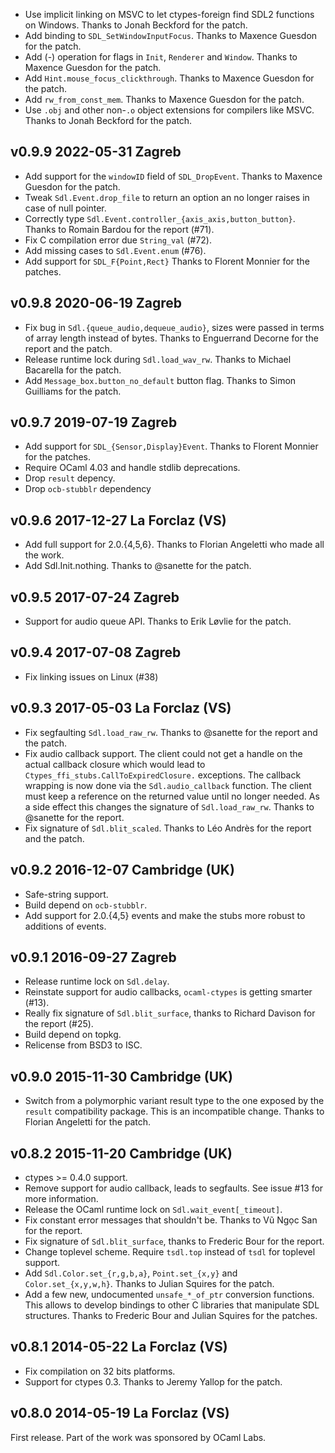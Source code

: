 
- Use implicit linking on MSVC to let ctypes-foreign find SDL2
  functions on Windows. Thanks to Jonah Beckford for the patch.
- Add binding to `SDL_SetWindowInputFocus`.
  Thanks to Maxence Guesdon for the patch.
- Add (-) operation for flags in `Init`, `Renderer` and `Window`.
  Thanks to Maxence Guesdon for the patch.
- Add `Hint.mouse_focus_clickthrough`.
  Thanks to Maxence Guesdon for the patch.
- Add `rw_from_const_mem`.
  Thanks to Maxence Guesdon for the patch.
- Use `.obj` and other non-`.o` object extensions for compilers
  like MSVC.
  Thanks to Jonah Beckford for the patch.

v0.9.9 2022-05-31 Zagreb
------------------------

- Add support for the `windowID` field of `SDL_DropEvent`.
  Thanks to Maxence Guesdon for the patch.
- Tweak `Sdl.Event.drop_file` to return an option an no longer raises in
  case of null pointer.
- Correctly type `Sdl.Event.controller_{axis_axis,button_button}`.
  Thanks to Romain Bardou for the report (#71).
- Fix C compilation error due `String_val` (#72).
- Add missing cases to `Sdl.Event.enum` (#76).
- Add support for `SDL_F{Point,Rect}` Thanks to
  Florent Monnier for the patches.

v0.9.8 2020-06-19 Zagreb
------------------------

- Fix bug in `Sdl.{queue_audio,dequeue_audio}`, sizes
  were passed in terms of array length instead of bytes.
  Thanks to Enguerrand Decorne for the report and the patch.
- Release runtime lock during `Sdl.load_wav_rw`. Thanks
  to Michael Bacarella for the patch.
- Add `Message_box.button_no_default` button flag. Thanks to
  Simon Guilliams for the patch.

v0.9.7 2019-07-19 Zagreb
------------------------

- Add support for `SDL_{Sensor,Display}Event`. Thanks to Florent
  Monnier for the patches.
- Require OCaml 4.03 and handle stdlib deprecations.
- Drop `result` depency.
- Drop `ocb-stubblr` dependency

v0.9.6 2017-12-27 La Forclaz (VS)
---------------------------------

- Add full support for 2.0.{4,5,6}. Thanks to Florian Angeletti who
  made all the work.
- Add Sdl.Init.nothing. Thanks to @sanette for the patch.

v0.9.5 2017-07-24 Zagreb
------------------------

- Support for audio queue API. Thanks to Erik Løvlie for the patch.

v0.9.4 2017-07-08 Zagreb
------------------------

- Fix linking issues on Linux (#38)

v0.9.3 2017-05-03 La Forclaz (VS)
---------------------------------

- Fix segfaulting `Sdl.load_raw_rw`. Thanks to @sanette for the
  report and the patch.
- Fix audio callback support. The client could not get a handle on the
  actual callback closure which would lead to
  `Ctypes_ffi_stubs.CallToExpiredClosure.` exceptions. The callback
  wrapping is now done via the `Sdl.audio_callback` function. The
  client must keep a reference on the returned value until no longer
  needed.  As a side effect this changes the signature of
  `Sdl.load_raw_rw`. Thanks to @sanette for the report.
- Fix signature of `Sdl.blit_scaled`. Thanks to Léo Andrès for the report
  and the patch.

v0.9.2 2016-12-07 Cambridge (UK)
--------------------------------

- Safe-string support.
- Build depend on `ocb-stubblr`.
- Add support for 2.0.{4,5} events and make the stubs more robust
  to additions of events.

v0.9.1 2016-09-27 Zagreb
------------------------

- Release runtime lock on `Sdl.delay`.
- Reinstate support for audio callbacks, `ocaml-ctypes`
  is getting smarter (#13).
- Really fix signature of `Sdl.blit_surface`, thanks to
  Richard Davison for the report (#25).
- Build depend on topkg.
- Relicense from BSD3 to ISC.

v0.9.0 2015-11-30 Cambridge (UK)
--------------------------------

- Switch from a polymorphic variant result type to the one exposed by
  the `result` compatibility package. This is an incompatible
  change. Thanks to Florian Angeletti for the patch.


v0.8.2 2015-11-20 Cambridge (UK)
--------------------------------

- ctypes >= 0.4.0 support.
- Remove support for audio callback, leads to segfaults.
  See issue #13 for more information.
- Release the OCaml runtime lock on `Sdl.wait_event[_timeout]`.
- Fix constant error messages that shouldn't be. Thanks
  to Vũ Ngọc San for the report.
- Fix signature of `Sdl.blit_surface`, thanks to Frederic
  Bour for the report.
- Change toplevel scheme. Require `tsdl.top` instead of `tsdl` for toplevel
  support.
- Add `Sdl.Color.set_{r,g,b,a}`, `Point.set_{x,y}` and
  `Color.set_{x,y,w,h}`. Thanks to Julian Squires for the patch.
- Add a few new, undocumented `unsafe_*_of_ptr` conversion functions.
  This allows to develop bindings to other C libraries that manipulate
  SDL structures. Thanks to Frederic Bour and Julian Squires for
  the patches.


v0.8.1 2014-05-22 La Forclaz (VS)
---------------------------------

- Fix compilation on 32 bits platforms.
- Support for ctypes 0.3. Thanks to Jeremy Yallop for the patch.


v0.8.0 2014-05-19 La Forclaz (VS)
---------------------------------

First release.
Part of the work was sponsored by OCaml Labs.
